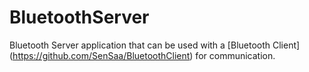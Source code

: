 # BluetoothServer
Bluetooth Server application that can be used with a [Bluetooth Client] (https://github.com/SenSaa/BluetoothClient) for communication.

